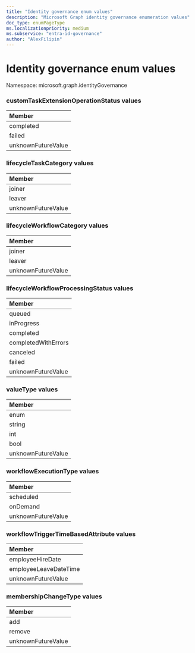 ```yaml
---
title: "Identity governance enum values"
description: "Microsoft Graph identity governance enumeration values"
doc_type: enumPageType
ms.localizationpriority: medium
ms.subservice: "entra-id-governance"
author: "AlexFilipin"
---
```


# Identity governance enum values

Namespace: microsoft.graph.identityGovernance

### customTaskExtensionOperationStatus values 

|Member|
|:---|
|completed|
|failed|
|unknownFutureValue|

### lifecycleTaskCategory values 



|Member|
|:---|
|joiner|
|leaver|
|unknownFutureValue|

### lifecycleWorkflowCategory values 



|Member|
|:---|
|joiner|
|leaver|
|unknownFutureValue|


### lifecycleWorkflowProcessingStatus values 



|Member|
|:---|
|queued|
|inProgress|
|completed|
|completedWithErrors|
|canceled|
|failed|
|unknownFutureValue|

### valueType values 



|Member|
|:---|
|enum|
|string|
|int|
|bool|
|unknownFutureValue|


### workflowExecutionType values 



|Member|
|:---|
|scheduled|
|onDemand|
|unknownFutureValue|


### workflowTriggerTimeBasedAttribute values 



|Member|
|:---|
|employeeHireDate|
|employeeLeaveDateTime|
|unknownFutureValue|


### membershipChangeType values 



|Member|
|:---|
|add|
|remove|
|unknownFutureValue|




<!--
{
  "type": "#page.annotation",
  "namespace": "microsoft.graph.identityGovernance"
}
-->